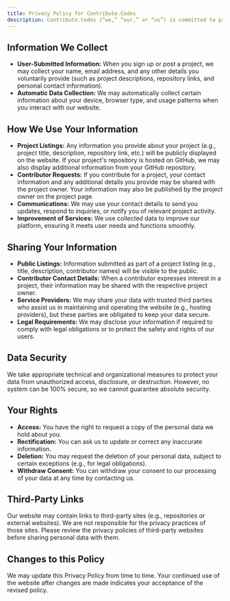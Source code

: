 ```yaml
---
title: Privacy Policy for Contribute.Codes
description: Contribute.Codes (“we,” “our,” or “us”) is committed to protecting your privacy. This Privacy Policy outlines how we collect, use, and safeguard the information you provide when using our website. By using Contribute.Codes, you agree to the practices described in this policy.
---
```


## Information We Collect

- **User-Submitted Information:** When you sign up or post a project, we may collect your name, email address, and any other details you voluntarily provide (such as project descriptions, repository links, and personal contact information).
- **Automatic Data Collection:** We may automatically collect certain information about your device, browser type, and usage patterns when you interact with our website.

## How We Use Your Information

- **Project Listings:** Any information you provide about your project (e.g., project title, description, repository link, etc.) will be publicly displayed on the website. If your project's repository is hosted on GitHub, we may also display additional information from your GitHub repository.
- **Contributor Requests:** If you contribute for a project, your contact information and any additional details you provide may be shared with the project owner. Your information may also be published by the project owner on the project page.
- **Communications:** We may use your contact details to send you updates, respond to inquiries, or notify you of relevant project activity.
- **Improvement of Services:** We use collected data to improve our platform, ensuring it meets user needs and functions smoothly.

## Sharing Your Information

- **Public Listings:** Information submitted as part of a project listing (e.g., title, description, contributor names) will be visible to the public.
- **Contributor Contact Details:** When a contributor expresses interest in a project, their information may be shared with the respective project owner.
- **Service Providers:** We may share your data with trusted third parties who assist us in maintaining and operating the website (e.g., hosting providers), but these parties are obligated to keep your data secure.
- **Legal Requirements:** We may disclose your information if required to comply with legal obligations or to protect the safety and rights of our users.

## Data Security

We take appropriate technical and organizational measures to protect your data from unauthorized access, disclosure, or destruction. However, no system can be 100% secure, so we cannot guarantee absolute security.

## Your Rights

- **Access:** You have the right to request a copy of the personal data we hold about you.
- **Rectification:** You can ask us to update or correct any inaccurate information.
- **Deletion:** You may request the deletion of your personal data, subject to certain exceptions (e.g., for legal obligations).
- **Withdraw Consent:** You can withdraw your consent to our processing of your data at any time by contacting us.

## Third-Party Links

Our website may contain links to third-party sites (e.g., repositories or external websites). We are not responsible for the privacy practices of those sites. Please review the privacy policies of third-party websites before sharing personal data with them.

## Changes to this Policy

We may update this Privacy Policy from time to time. Your continued use of the website after changes are made indicates your acceptance of the revised policy.
